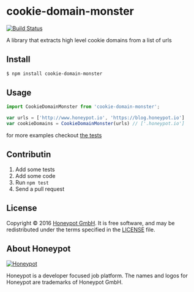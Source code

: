 cookie-domain-monster
=============
[![Build Status](https://travis-ci.org/honeypotio/cookie-domain-monster.svg)][travis]

A library that extracts high level cookie domains from a list of urls


Install
-------

```bash
$ npm install cookie-domain-monster
```

Usage
-----


```javascript
import CookieDomainMonster from 'cookie-domain-monster';

var urls = ['http://www.honeypot.io', 'https://blog.honeypot.io']
var cookieDomains = CookieDomainMonster(urls) // ['.honeypot.io']
```

for more examples checkout [the tests](/test/cookie-domain-monster.spec.js)


Contributin
------------

1. Add some tests
1. Add some code
1. Run `npm test`
1. Send a pull request

License
-------

Copyright © 2016 [Honeypot GmbH][honeypotio]. It is free software, and may be
redistributed under the terms specified in the [LICENSE](/LICENSE) file.

About Honeypot
--------------

[![Honeypot](https://www.honeypot.io/logo.png)][honeypotio]

Honeypot is a developer focused job platform.
The names and logos for Honeypot are trademarks of Honeypot GmbH.

[travis]: https://travis-ci.org/honeypotio/cookie-domain-monster
[honeypotio]: https://www.honeypot.io?utm_source=github
